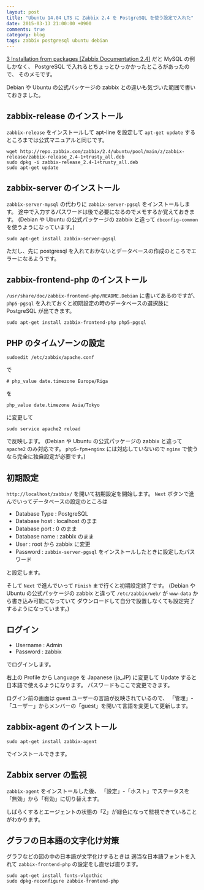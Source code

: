 ```yaml
---
layout: post
title: "Ubuntu 14.04 LTS に Zabbix 2.4 を PostgreSQL を使う設定で入れた"
date: 2015-03-13 21:00:00 +0900
comments: true
category: blog
tags: zabbix postgresql ubuntu debian
---
```

[3 Installation from packages [Zabbix Documentation 2.4]](https://www.zabbix.com/documentation/2.4/manual/installation/install_from_packages "3 Installation from packages [Zabbix Documentation 2.4]")
だと MySQL の例しかなく、
PostgreSQL で入れるとちょっとひっかかったところがあったので、
そのメモです。

Debian や Ubuntu の公式パッケージの zabbix との違いも気づいた範囲で書いておきました。

<!--more-->

## zabbix-release のインストール

`zabbix-release` をインストールして apt-line を設定して
`apt-get update` するところまでは公式マニュアルと同じです。

    wget http://repo.zabbix.com/zabbix/2.4/ubuntu/pool/main/z/zabbix-release/zabbix-release_2.4-1+trusty_all.deb
    sudo dpkg -i zabbix-release_2.4-1+trusty_all.deb
    sudo apt-get update

## zabbix-server のインストール

`zabbix-server-mysql` の代わりに `zabbix-server-pgsql` をインストールします。
途中で入力するパスワードは後で必要になるのでメモするか覚えておきます。
(Debian や Ubuntu の公式パッケージの zabbix と違って `dbconfig-common` を使うようになっています。)

    sudo apt-get install zabbix-server-pgsql

ただし、先に postgresql を入れておかないとデータベースの作成のところでエラーになるようです。

## zabbix-frontend-php のインストール

`/usr/share/doc/zabbix-frontend-php/README.Debian` に書いてあるのですが、
`php5-pgsql` を入れておくと初期設定の時のデータベースの選択肢に PostgreSQL が出てきます。

    sudo apt-get install zabbix-frontend-php php5-pgsql

## PHP のタイムゾーンの設定

    sudoedit /etc/zabbix/apache.conf

で

    # php_value date.timezone Europe/Riga

を

    php_value date.timezone Asia/Tokyo

に変更して

    sudo service apache2 reload

で反映します。
(Debian や Ubuntu の公式パッケージの zabbix と違って `apache2` のみ対応です。
`php5-fpm`+`nginx` には対応していないので `nginx` で使うなら完全に独自設定が必要です。)

## 初期設定

`http://localhost/zabbix/` を開いて初期設定を開始します。
`Next` ボタンで進んでいってデータベースの設定のところは

- Database Type : PostgreSQL
- Database host : localhost のまま
- Database port : 0 のまま
- Database name : zabbix のまま
- User : root から zabbix に変更
- Password : `zabbix-server-pgsql` をインストールしたときに設定したパスワード

と設定します。

そして `Next` で進んでいって `Finish` まで行くと初期設定終了です。
(Debian や Ubuntu の公式パッケージの zabbix と違って
`/etc/zabbix/web/` が `www-data` から書き込み可能になっていて
ダウンロードして自分で設置しなくても設定完了するようになっています。)

## ログイン

- Username : Admin
- Password : zabbix

でログインします。

右上の Profile から Language を Japanese (ja_JP) に変更して Update すると
日本語で使えるようになります。
パスワードもここで変更できます。

ログイン前の画面は guest ユーザーの言語が反映されているので、
「管理」-「ユーザー」からメンバーの「guest」を開いて言語を変更して更新します。

## zabbix-agent のインストール

    sudo apt-get install zabbix-agent

でインストールできます。

## Zabbix server の監視

`zabbix-agent` をインストールした後、
「設定」-「ホスト」でステータスを「無効」から「有効」に切り替えます。

しばらくするとエージェントの状態の「Z」が緑色になって監視できていることがわかります。

## グラフの日本語の文字化け対策

グラフなどの図の中の日本語が文字化けするときは
適当な日本語フォントを入れて
`zabbix-frontend-php` の設定をし直せば直ります。

    sudo apt-get install fonts-vlgothic
    sudo dpkg-reconfigure zabbix-frontend-php
